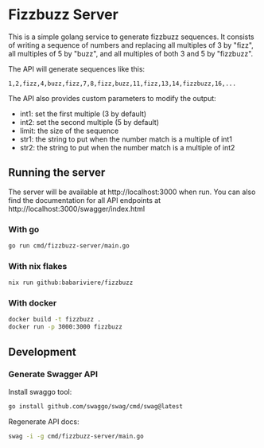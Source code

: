 # Fizzbuzz Server

This is a simple golang service to generate fizzbuzz sequences. It consists of writing a sequence of numbers and replacing all multiples of 3 by "fizz", all multiples of 5 by "buzz", and all multiples of both 3 and 5 by "fizzbuzz".

The API will generate sequences like this:

```
1,2,fizz,4,buzz,fizz,7,8,fizz,buzz,11,fizz,13,14,fizzbuzz,16,...
```

The API also provides custom parameters to modify the output:
- int1: set the first multiple (3 by default)
- int2: set the second multiple (5 by default)
- limit: the size of the sequence
- str1: the string to put when the number match is a multiple of int1
- str2: the string to put when the number match is a multiple of int2

## Running the server

The server will be available at http://localhost:3000 when run. You can also find the documentation for all API endpoints at http://localhost:3000/swagger/index.html

### With go

```sh
go run cmd/fizzbuzz-server/main.go
```

### With nix flakes

```sh
nix run github:babariviere/fizzbuzz
```

### With docker

```sh
docker build -t fizzbuzz .
docker run -p 3000:3000 fizzbuzz
```

## Development

### Generate Swagger API

Install swaggo tool:

```sh
go install github.com/swaggo/swag/cmd/swag@latest
```

Regenerate API docs:

```sh
swag -i -g cmd/fizzbuzz-server/main.go
```
